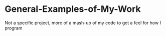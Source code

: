 # General-Examples-of-My-Work
Not a specific project, more of a mash-up of my code to get a feel for how I program
